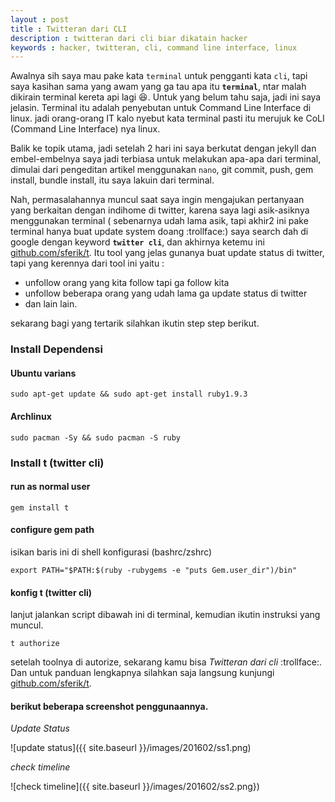 ```yaml
---
layout : post
title : Twitteran dari CLI
description : twitteran dari cli biar dikatain hacker
keywords : hacker, twitteran, cli, command line interface, linux
---
```


Awalnya sih saya mau pake kata `terminal` untuk pengganti kata `cli`, tapi saya kasihan sama yang awam yang ga tau apa itu **`terminal`**, ntar malah dikirain terminal kereta api lagi :laughing:. Untuk yang belum tahu saja, jadi ini saya jelasin. Terminal itu adalah penyebutan untuk Command Line Interface di linux. jadi orang-orang IT kalo nyebut kata terminal pasti itu merujuk ke CoLI (Command Line Interface) nya linux.

Balik ke topik utama, jadi setelah 2 hari ini saya berkutat dengan jekyll dan embel-embelnya saya jadi terbiasa untuk melakukan apa-apa dari terminal, dimulai dari pengeditan artikel menggunakan `nano`, git commit, push, gem install, bundle install, itu saya lakuin dari terminal. 

Nah, permasalahannya muncul saat saya ingin mengajukan pertanyaan yang berkaitan dengan indihome di twitter, karena saya lagi asik-asiknya menggunakan terminal ( sebenarnya udah lama asik, tapi akhir2 ini pake terminal hanya buat update system doang :trollface:) saya search dah di google dengan keyword **`twitter cli`**, dan akhirnya ketemu ini [github.com/sferik/t](https://github.com/sferik/t). Itu tool yang jelas gunanya buat update status di twitter, tapi yang kerennya dari tool ini yaitu :

* unfollow orang yang kita follow tapi ga follow kita
* unfollow beberapa orang yang udah lama ga update status di twitter
* dan lain lain.

sekarang bagi yang tertarik silahkan ikutin step step berikut.

### Install Dependensi

#### Ubuntu varians
```
sudo apt-get update && sudo apt-get install ruby1.9.3
```

#### Archlinux
```
sudo pacman -Sy && sudo pacman -S ruby
```

### Install t (twitter cli)

#### run as normal user
```
gem install t
```

#### configure gem path
isikan baris ini di shell konfigurasi (bashrc/zshrc)
```
export PATH="$PATH:$(ruby -rubygems -e "puts Gem.user_dir")/bin"
```

#### konfig t (twitter cli)
lanjut jalankan script dibawah ini di terminal, kemudian ikutin instruksi yang muncul.
```
t authorize
```

setelah toolnya di autorize, sekarang kamu bisa *Twitteran dari cli* :trollface:. Dan untuk panduan lengkapnya silahkan saja langsung kunjungi [github.com/sferik/t](https://github.com/sferik/t).

#### berikut beberapa screenshot penggunaannya.

*Update Status*

![update status]({{ site.baseurl }}/images/201602/ss1.png)

*check timeline*

![check timeline]({{ site.baseurl }}/images/201602/ss2.png})